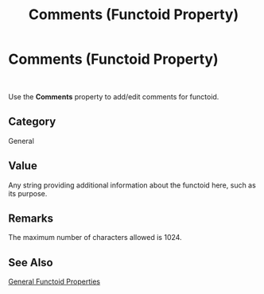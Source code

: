 ﻿---
title: Comments (Functoid Property)
TOCTitle: Comments (Functoid Property)
ms:assetid: b9ce230c-c496-487f-8d93-e863c2a5fdbd
ms:mtpsurl: https://msdn.microsoft.com/en-us/library/Gg167126(v=BTS.80)
ms:contentKeyID: 51530790
ms.date: 08/30/2017
mtps_version: v=BTS.80
---

# Comments (Functoid Property)

 

Use the **Comments** property to add/edit comments for functoid.

## Category

General

## Value

Any string providing additional information about the functoid here, such as its purpose.

## Remarks

The maximum number of characters allowed is 1024.

## See Also

[General Functoid Properties](general-functoid-properties.md)

